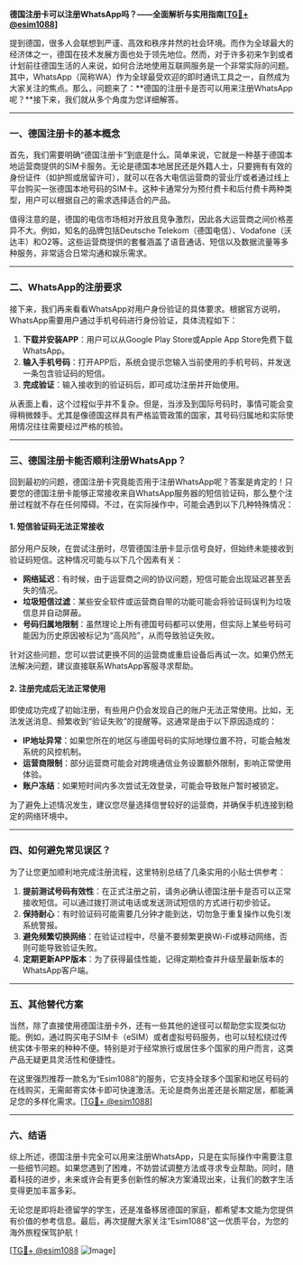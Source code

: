 **德国注册卡可以注册WhatsApp吗？——全面解析与实用指南[[TG💪+ @esim1088](https://t.me/s/esim1088)]**

提到德国，很多人会联想到严谨、高效和秩序井然的社会环境。而作为全球最大的经济体之一，德国在技术发展方面也处于领先地位。然而，对于许多初来乍到或者计划前往德国生活的人来说，如何合法地使用互联网服务是一个非常实际的问题。其中，WhatsApp（简称WA）作为全球最受欢迎的即时通讯工具之一，自然成为大家关注的焦点。那么，问题来了：**德国的注册卡是否可以用来注册WhatsApp呢？**接下来，我们就从多个角度为您详细解答。

---

### **一、德国注册卡的基本概念**

首先，我们需要明确“德国注册卡”到底是什么。简单来说，它就是一种基于德国本地运营商提供的SIM卡服务。无论是德国本地居民还是外籍人士，只要拥有有效的身份证件（如护照或居留许可），就可以在各大电信运营商的营业厅或者通过线上平台购买一张德国本地号码的SIM卡。这种卡通常分为预付费卡和后付费卡两种类型，用户可以根据自己的需求选择适合的产品。

值得注意的是，德国的电信市场相对开放且竞争激烈，因此各大运营商之间价格差异不大。例如，知名的品牌包括Deutsche Telekom（德国电信）、Vodafone（沃达丰）和O2等。这些运营商提供的套餐涵盖了语音通话、短信以及数据流量等多种服务，非常适合日常沟通和娱乐需求。

---

### **二、WhatsApp的注册要求**

接下来，我们再来看看WhatsApp对用户身份验证的具体要求。根据官方说明，WhatsApp需要用户通过手机号码进行身份验证，具体流程如下：

1. **下载并安装APP**：用户可以从Google Play Store或Apple App Store免费下载WhatsApp。
2. **输入手机号码**：打开APP后，系统会提示您输入当前使用的手机号码，并发送一条包含验证码的短信。
3. **完成验证**：输入接收到的验证码后，即可成功注册并开始使用。

从表面上看，这个过程似乎并不复杂。但是，当涉及到国际号码时，事情可能会变得稍微棘手。尤其是像德国这样具有严格监管政策的国家，其号码归属地和实际使用情况往往需要经过严格的核验。

---

### **三、德国注册卡能否顺利注册WhatsApp？**

回到最初的问题，德国注册卡究竟能否用于注册WhatsApp呢？答案是肯定的！只要您的德国注册卡能够正常接收来自WhatsApp服务器的短信验证码，那么整个注册过程就不存在任何障碍。不过，在实际操作中，可能会遇到以下几种特殊情况：

#### **1. 短信验证码无法正常接收**
部分用户反映，在尝试注册时，尽管德国注册卡显示信号良好，但始终未能接收到验证码短信。这种情况可能与以下几个因素有关：
- **网络延迟**：有时候，由于运营商之间的协议问题，短信可能会出现延迟甚至丢失的情况。
- **垃圾短信过滤**：某些安全软件或运营商自带的功能可能会将验证码误判为垃圾信息并自动屏蔽。
- **号码归属地限制**：虽然理论上所有德国号码都可以使用，但实际上某些号码可能因为历史原因被标记为“高风险”，从而导致验证失败。

针对这些问题，您可以尝试更换不同的运营商或重启设备后再试一次。如果仍然无法解决问题，建议直接联系WhatsApp客服寻求帮助。

#### **2. 注册完成后无法正常使用**
即使成功完成了初始注册，有些用户仍会发现自己的账户无法正常使用。比如，无法发送消息、频繁收到“验证失败”的提醒等。这通常是由于以下原因造成的：
- **IP地址异常**：如果您所在的地区与德国号码的实际地理位置不符，可能会触发系统的风控机制。
- **运营商限制**：部分运营商可能会对跨境通信业务设置额外限制，影响正常使用体验。
- **账户冻结**：如果短时间内多次尝试无效登录，可能会导致账户暂时被锁定。

为了避免上述情况发生，建议您尽量选择信誉较好的运营商，并确保手机连接到稳定的网络环境中。

---

### **四、如何避免常见误区？**

为了让您更加顺利地完成注册流程，这里特别总结了几条实用的小贴士供参考：

1. **提前测试号码有效性**：在正式注册之前，请务必确认德国注册卡是否可以正常接收短信。可以通过拨打测试电话或发送测试短信的方式进行初步验证。
2. **保持耐心**：有时验证码可能需要几分钟才能到达，切勿急于重复操作以免引发系统警报。
3. **避免频繁切换网络**：在验证过程中，尽量不要频繁更换Wi-Fi或移动网络，否则可能导致验证失败。
4. **定期更新APP版本**：为了获得最佳性能，记得定期检查并升级至最新版本的WhatsApp客户端。

---

### **五、其他替代方案**

当然，除了直接使用德国注册卡外，还有一些其他的途径可以帮助您实现类似功能。例如，通过购买电子SIM卡（eSIM）或者虚拟号码服务，也可以轻松绕过传统实体卡带来的种种不便。特别是对于经常旅行或居住多个国家的用户而言，这类产品无疑更具灵活性和便捷性。

在这里强烈推荐一款名为“Esim1088”的服务，它支持全球多个国家和地区号码的在线购买，无需邮寄实体卡即可快速激活。无论是商务出差还是长期定居，都能满足您的多样化需求。[[TG💪+ @esim1088](https://t.me/s/esim1088)]

---

### **六、结语**

综上所述，德国注册卡完全可以用来注册WhatsApp，只是在实际操作中需要注意一些细节问题。如果您遇到了困难，不妨尝试调整方法或寻求专业帮助。同时，随着科技的进步，未来或许会有更多创新性的解决方案涌现出来，让我们的数字生活变得更加丰富多彩。

无论您是即将赴德留学的学生，还是准备移居德国的家庭，都希望本文能为您提供有价值的参考信息。最后，再次提醒大家关注“Esim1088”这一优质平台，为您的海外旅程保驾护航！

[[TG💪+ @esim1088](https://t.me/s/esim1088) ![Image](https://i.postimg.cc/4NQfJmqS/Snipaste-2025-05-13-00-14-12.png)]